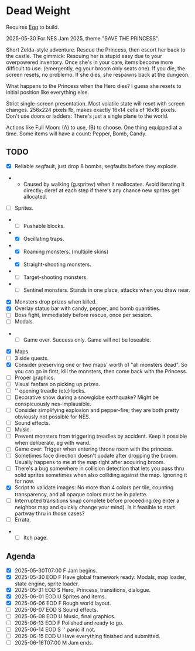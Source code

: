 # Dead Weight

Requires [Egg](https://github.com/aksommerville/egg) to build.

2025-05-30 For NES Jam 2025, theme "SAVE THE PRINCESS".

Short Zelda-style adventure. Rescue the Princess, then escort her back to the castle.
The gimmick: Rescuing her is stupid easy due to your overpowered inventory.
Once she's in your care, items become more difficult to use. (emergently, eg your broom only seats one).
If you die, the screen resets, no problemo.
If she dies, she respawns back at the dungeon.

What happens to the Princess when the Hero dies?
I guess she resets to initial position like everything else.

Strict single-screen presentation. Most volatile state will reset with screen changes.
256x224 pixels fb, makes exactly 16x14 cells of 16x16 pixels.
Don't use doors or ladders: There's just a single plane to the world.

Actions like Full Moon: (A) to use, (B) to choose.
One thing equipped at a time.
Some items will have a count: Pepper, Bomb, Candy.

## TODO

- [x] Reliable segfault, just drop 8 bombs, segfaults before they explode.
- - Caused by walking (g.spritev) when it reallocates. Avoid iterating it directly; deref at each step if there's any chance new sprites get allocated.
- [ ] Sprites.
- - [ ] Pushable blocks.
- - [x] Oscillating traps.
- - [x] Roaming monsters. (multiple skins)
- - [x] Straight-shooting monsters.
- - [ ] Target-shooting monsters.
- - [ ] Sentinel monsters. Stands in one place, attacks when you draw near.
- [x] Monsters drop prizes when killed.
- [x] Overlay status bar with candy, pepper, and bomb quantities.
- [ ] Boss fight, immediately before rescue, once per session.
- [ ] Modals.
- - [ ] Game over. Success only. Game will not be loseable.
- [x] Maps.
- [ ] 3 side quests.
- [x] Consider preserving one or two maps' worth of "all monsters dead". So you can go in first, kill the monsters, then come back with the Princess.
- [ ] Proper graphics.
- [ ] Visual fanfare on picking up prizes.
- [ ] '' opening treadle (etc) locks.
- [ ] Decorative snow during a snowglobe earthquake? Might be conspicuously nes-implausible.
- [ ] Consider simplifying explosion and pepper-fire; they are both pretty obviously not possible for NES.
- [ ] Sound effects.
- [ ] Music.
- [ ] Prevent monsters from triggering treadles by accident. Keep it possible when deliberate, eg with wand.
- [ ] Game over: Trigger when entering throne room with the princess.
- [ ] Sometimes face direction doesn't update after dropping the broom. Usually happens to me at the map right after acquiring broom.
- [ ] There's a bug somewhere in collision detection that lets you pass thru solid sprites sometimes when also colliding against the map. Ignoring it for now.
- [x] Script to validate images: No more than 4 colors per tile, counting transparency, and all opaque colors must be in palette.
- [ ] Interrupted transitions snap complete before proceeding (eg enter a neighbor map and quickly change your mind). Is it feasible to start partway thru in those cases?
- [ ] Errata.
- - [ ] Itch page.

## Agenda

- [x] 2025-05-30T07:00 F Jam begins.
- [x] 2025-05-30 EOD   F Have global framework ready: Modals, map loader, state engine, sprite loader.
- [x] 2025-05-31 EOD   S Hero, Princess, transitions, dialogue.
- [x] 2025-06-01 EOD   U Sprites and items.
- [x] 2025-06-06 EOD   F Rough world layout.
- [ ] 2025-06-07 EOD   S Sound effects.
- [ ] 2025-06-08 EOD   U Music, final graphics.
- [ ] 2025-06-13 EOD   F Polished and ready to go.
- [ ] 2025-06-14 EOD   S '' panic if not.
- [ ] 2025-06-15 EOD   U Have everything finished and submitted.
- [ ] 2025-06-16T07:00 M Jam ends.
